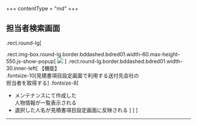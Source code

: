 +++
contentType = "md"
+++


## 担当者検索画面

.rect.round-lg[

.rect.img-box.round-lg.border.bddashed.bdred01.width-60.max-height-550.js-show-popup[
![](./resource/screens/04.png)
]
.rect.round-lg.border.bddashed.bdred01.width-30.inner-left[
【機能】  
.fontsize-10[見積書項目設定画面で利用する送付先会社の<br>担当者を取得する]
.fontsize-8[
- メンテナンスにて作成した  
人物情報が一覧表示される
- 選択した人名が見積書項目設定画面に反映される
]
]
]

---